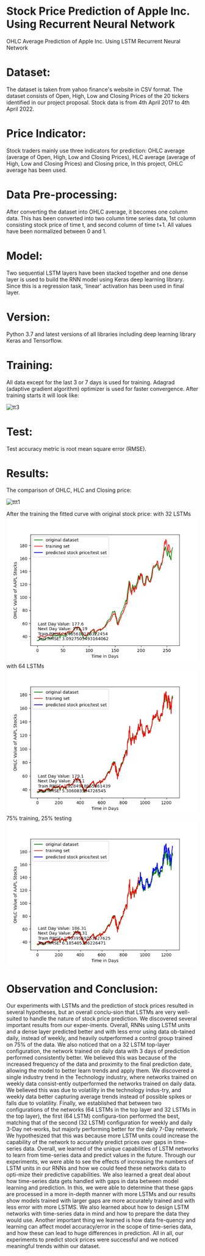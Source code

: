 # Stock Price Prediction of Apple Inc. Using Recurrent Neural Network
OHLC Average Prediction of Apple Inc. Using LSTM Recurrent Neural Network

# Dataset:
The dataset is taken from yahoo finance's website in CSV format. The dataset consists of Open, High, Low and Closing Prices of the 20 tickers identified in our project proposal. Stock data is from 4th April 2017 to 4th April 2022. 
# Price Indicator:
Stock traders mainly use three indicators for prediction: OHLC average (average of Open, High, Low and Closing Prices), HLC average (average of High, Low and Closing Prices) and Closing price, In this project, OHLC average has been used.
# Data Pre-processing:
After converting the dataset into OHLC average, it becomes one column data. This has been converted into two column time series data, 1st column consisting stock price of time t, and second column of time t+1. All values have been normalized between 0 and 1.
# Model: 
Two sequential LSTM layers have been stacked together and one dense layer is used to build the RNN model using Keras deep learning library. Since this is a regression task, 'linear' activation has been used in final layer.
# Version:
Python 3.7 and latest versions of all libraries including deep learning library Keras and Tensorflow.
# Training:
All data except for the last 3 or 7 days is used for training. Adagrad (adaptive gradient algorithm) optimizer is used for faster convergence.
After training starts it will look like:

![tt3](https://user-images.githubusercontent.com/24511419/29501862-787afad2-864d-11e7-8fbc-26afaa992a4d.png)


# Test:
Test accuracy metric is root mean square error (RMSE).
# Results:
The comparison of OHLC, HLC and Closing price:


![ttt1](https://user-images.githubusercontent.com/24511419/29501710-76018bbe-864c-11e7-9239-afd8bbf19bb8.png)

After the training the fitted curve with original stock price:
with 32 LSTMs
![ttt2](stock-predict-charts/weekly_32_lstms_3_day_AAPL.png)
with 64 LSTMs
![ttt3](stock-predict-charts/daily_64_lstms_3_day_AAPL.png)
75% training, 25% testing 
![ttt4](stock-predict-charts/daily_75per64_lstms_3_day_AAPL.png)
# Observation and Conclusion:
Our experiments with LSTMs and the prediction of stock prices resulted in several hypotheses, but an overall conclu-sion that LSTMs are very well-suited to handle the nature of stock price prediction.
We discovered several important results from our exper-iments. Overall, RNNs using LSTM units and a dense layer predicted better and with less error using data ob-tained daily, instead of weekly, and heavily outperformed a control group trained on 75% of the data. We also noticed that on a 32 LSTM top-layer configuration, the network trained on daily data with 3 days of prediction performed consistently better. We believed this was because of the increased frequency of the data and proximity to the final prediction date, allowing the model to better learn trends and apply them.
We discovered a single industry trend in the Technology industry, where networks trained on weekly data consist-ently outperformed the networks trained on daily data. We believed this was due to volatility in the technology indus-try, and weekly data better capturing average trends instead of possible spikes or falls due to volatility.
Finally, we established that between two configurations of the networks (64 LSTMs in the top layer and 32 LSTMs in the top layer), the first (64 LSTM) configura-tion performed the best, matching that of the second (32 LSTM) configuration for weekly and daily 3-Day net-works, but majorly performing better for the daily 7-Day network. We hypothesized that this was because more LSTM units could increase the capability of the network to accurately predict prices over gaps in time-series data.
Overall, we learned of the unique capabilities of LSTM networks to learn from time-series data and predict values in the future. Through our experiments, we were able to see the effects of increasing the numbers of LSTM units in our RNNs and how we could feed these networks data to opti-mize their predictive capabilities. We also learned a great deal about how time-series data gets handled with gaps in data between model learning and prediction. In this, we were able to determine that these gaps are processed in a more in-depth manner with more LSTMs and our results show models trained with larger gaps are more accurately trained and with less error with more LSTMS. We also learned about how to design LSTM networks with time-series data in mind and how to prepare the data they would use. Another important thing we learned is how data fre-quency and learning can affect model accuracy/error in the scope of time-series data, and how these can lead to huge differences in prediction.
All in all, our experiments to predict stock prices were successful and we noticed meaningful trends within our dataset.


